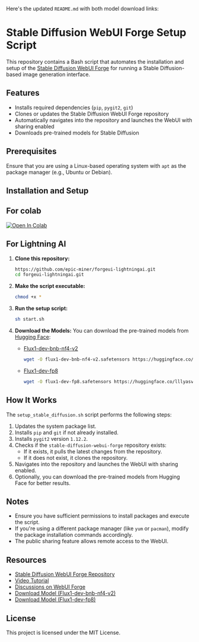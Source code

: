 Here's the updated `README.md` with both model download links:

# Stable Diffusion WebUI Forge Setup Script

This repository contains a Bash script that automates the installation and setup of the [Stable Diffusion WebUI Forge](https://github.com/lllyasviel/stable-diffusion-webui-forge) for running a Stable Diffusion-based image generation interface.

## Features
- Installs required dependencies (`pip`, `pygit2`, `git`)
- Clones or updates the Stable Diffusion WebUI Forge repository
- Automatically navigates into the repository and launches the WebUI with sharing enabled
- Downloads pre-trained models for Stable Diffusion

## Prerequisites
Ensure that you are using a Linux-based operating system with `apt` as the package manager (e.g., Ubuntu or Debian).

## Installation and Setup

## For colab
[![Open In Colab](https://colab.research.google.com/assets/colab-badge.svg)](https://colab.research.google.com/github/epic-miner/forgeui-lightningai/blob/main/Untitled10.ipynb)

## For Lightning AI

1. **Clone this repository:**
   ```bash
   https://github.com/epic-miner/forgeui-lightningai.git
   cd forgeui-lightningai.git
   ```

2. **Make the script executable:**
   ```bash
   chmod +x *
   ```

3. **Run the setup script:**
   ```bash
   sh start.sh
   ```

4. **Download the Models:**
   You can download the pre-trained models from [Hugging Face](https://huggingface.co):
   - [Flux1-dev-bnb-nf4-v2](https://huggingface.co/lllyasviel/flux1-dev-bnb-nf4/blob/main/flux1-dev-bnb-nf4-v2.safetensors)
     ```bash
     wget -O flux1-dev-bnb-nf4-v2.safetensors https://huggingface.co/lllyasviel/flux1-dev-bnb-nf4/blob/main/flux1-dev-bnb-nf4-v2.safetensors
     ```
   - [Flux1-dev-fp8](https://huggingface.co/lllyasviel/flux1_dev/blob/main/flux1-dev-fp8.safetensors)
     ```bash
     wget -O flux1-dev-fp8.safetensors https://huggingface.co/lllyasviel/flux1_dev/blob/main/flux1-dev-fp8.safetensors
     ```

## How It Works
The `setup_stable_diffusion.sh` script performs the following steps:
1. Updates the system package list.
2. Installs `pip` and `git` if not already installed.
3. Installs `pygit2` version `1.12.2`.
4. Checks if the `stable-diffusion-webui-forge` repository exists:
   - If it exists, it pulls the latest changes from the repository.
   - If it does not exist, it clones the repository.
5. Navigates into the repository and launches the WebUI with sharing enabled.
6. Optionally, you can download the pre-trained models from Hugging Face for better results.

## Notes
- Ensure you have sufficient permissions to install packages and execute the script.
- If you're using a different package manager (like `yum` or `pacman`), modify the package installation commands accordingly.
- The public sharing feature allows remote access to the WebUI.

## Resources
- [Stable Diffusion WebUI Forge Repository](https://github.com/lllyasviel/stable-diffusion-webui-forge)
- [Video Tutorial](https://youtu.be/Qe_-3wl8USw?si=JM1Ho5I_8CCLHWOB)
- [Discussions on WebUI Forge](https://github.com/lllyasviel/stable-diffusion-webui-forge/discussions/981)
- [Download Model (Flux1-dev-bnb-nf4-v2)](https://huggingface.co/lllyasviel/flux1-dev-bnb-nf4/blob/main/flux1-dev-bnb-nf4-v2.safetensors)
- [Download Model (Flux1-dev-fp8)](https://huggingface.co/lllyasviel/flux1_dev/blob/main/flux1-dev-fp8.safetensors)

## License
This project is licensed under the MIT License.
